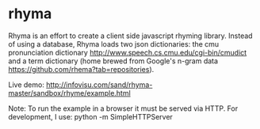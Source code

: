 rhyma
=====
Rhyma is an effort to create a client side javascript rhyming library. Instead of using a database, Rhyma loads two json dictionaries: the cmu pronunciation dictionary http://www.speech.cs.cmu.edu/cgi-bin/cmudict and a term dictionary (home brewed from Google's n-gram data https://github.com/rhema?tab=repositories).

Live demo: http://infovisu.com/sand/rhyma-master/sandbox/rhyme/example.html


Note:
To run the example in a browser it must be served via HTTP.
For development, I use:
python -m SimpleHTTPServer
